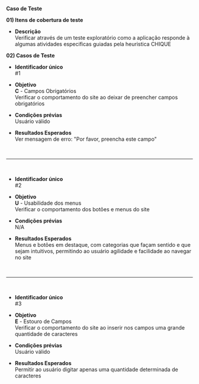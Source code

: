 **Caso de Teste**

**01) Itens de cobertura de teste** <br>
- **Descrição** <br>
    Verificar através de um teste exploratório como a aplicação responde à algumas atividades especificas guiadas pela heuristica CHIQUE

 **02) Casos de Teste** <br>
 - **Identificador único** <br>
    #1 

- **Objetivo** <br>
    **C** - Campos Obrigatórios <br>
    Verificar o comportamento do site ao deixar de preencher campos obrigatórios

- **Condições prévias** <br>
    Usuário válido

- **Resultados Esperados** <br>
    Ver mensagem de erro: "Por favor, preencha este campo"

    <br>

---
<br>

 - **Identificador único** <br>
    #2 

- **Objetivo** <br>
    **U** - Usabilidade dos menus <br>
    Verificar o comportamento dos botões e menus do site 

- **Condições prévias** <br>
    N/A

- **Resultados Esperados** <br>
    Menus e botões em destaque, com categorias que façam sentido e que sejam intuitivos, permitindo ao usuário agilidade e facilidade ao navegar no site

    <br>

---
<br>

 - **Identificador único** <br>
    #3
 
- **Objetivo** <br>
    **E** - Estouro de Campos <br>
    Verificar o comportamento do site ao inserir nos campos uma grande quantidade de caracteres

- **Condições prévias** <br>
    Usuário válido

- **Resultados Esperados** <br>
    Permitir ao usuário digitar apenas uma quantidade determinada de caracteres